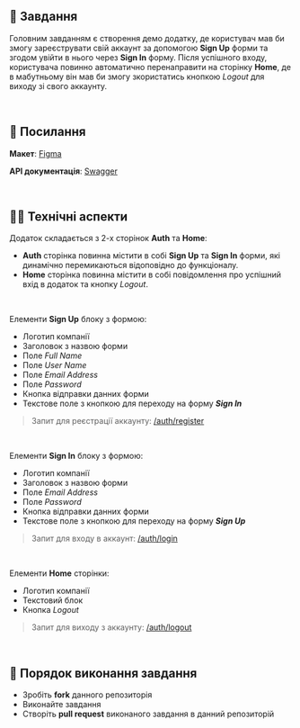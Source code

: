 ##  🚀 Завдання

Головним завданням є створення демо додатку, де користувач мав би змогу зареєструвати свій аккаунт за допомогою **Sign Up** форми та згодом увійти в нього через **Sign In** форму. Після успішного входу, користувача повинно автоматично перенаправити на сторінку **Home**, де в мабутньому він мав би змогу зкористатись кнопкою *Logout* для виходу зі свого аккаунту.

<br>

## 📎 Посилання

**Макет**: [Figma](https://www.figma.com/file/hbthFdqeHcPtKLXQIjkeqX/Test-Incode-Finance-2022)

**API документація**: [Swagger](https://incode-backend-dev.herokuapp.com/api/)

<br>

## 👩‍💻 Технічні аспекти

Додаток складається з 2-х сторінок **Auth** та **Home**:

* **Auth** сторінка повинна містити в собі **Sign Up** та **Sign In** форми, які динамічно перемикаються відоповідно до функціоналу.
* **Home** сторінка повинна містити  в собі повідомлення про успішний вхід в додаток та кнопку *Logout*.

<br>

Елементи **Sign Up** блоку з формою:

* Логотип компанії
* Заголовок з назвою форми
* Поле *Full Name*
* Поле *User Name*
* Поле *Email Address*
* Поле *Password*
* Кнопка відправки данних форми
* Текстове поле з кнопкою для переходу на форму ***Sign In***

>Запит для реєстрації аккаунту: [/auth/register](/auth/register)

<br>

Елементи **Sign In** блоку з формою:

* Логотип компанії
* Заголовок з назвою форми
* Поле *Email Address*
* Поле *Password*
* Кнопка відправки данних форми
* Текстове поле з кнопкою для переходу на форму ***Sign Up***

>Запит для входу в аккаунт: [/auth/login](https://incode-backend-dev.herokuapp.com/api/#/auth/AuthController_login)

<br>

Елементи **Home** сторінки:

* Логотип компанії
* Текстовий блок
* Кнопка *Logout*

>Запит для виходу з аккаунту: [/auth/logout](https://incode-backend-dev.herokuapp.com/api/#/auth/AuthController_logout)

<br>

## 📌 Порядок виконання завдання

* Зробіть **fork** данного репозиторія
* Виконайте завдання
* Створіть **pull request** виконаного завдання в данний репозиторій